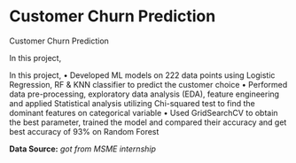 # Customer Churn Prediction 
Customer Churn Prediction 


In this project, 

In this project, 
•	Developed ML models on 222 data points using Logistic Regression, RF & KNN classifier to predict the customer choice
•	Performed data pre-processing, exploratory data analysis (EDA), feature engineering and applied Statistical analysis utilizing Chi-squared test to find the dominant features on categorical variable 
•	Used GridSearchCV to obtain the best parameter, trained the model and compared their accuracy and get best accuracy of 93% on Random Forest

 __Data Source:__ *got from MSME internship*

